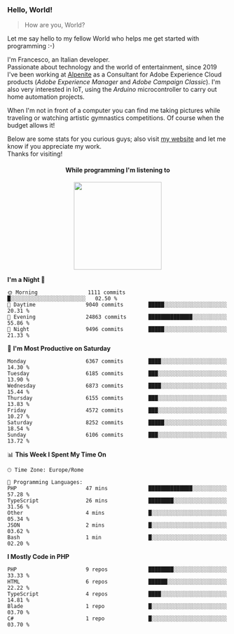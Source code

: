 ### Hello, World!

> How are you, World?

Let me say hello to my fellow World who helps me get started with programming :-)

I'm Francesco, an Italian developer.  
Passionate about technology and the world of entertainment, since 2019 I've been working at [Alpenite](https://www.alpenite.com) as a Consultant for Adobe Experience Cloud products (*Adobe Experience Manager* and *Adobe Campaign Classic*). I'm also very interested in IoT, using the *Arduino* microcontroller to carry out home automation projects.

When I'm not in front of a computer you can find me taking pictures while traveling or watching artistic gymnastics competitions. Of course when the budget allows it!

Below are some stats for you curious guys; also visit [my website](https://www.francescorega.eu) and let me know if you appreciate my work.  
Thanks for visiting!

<div align="center">
  <h4>While programming I'm listening to</h4>
  <a href="https://apps.francescorega.eu/now-playing/11147232609" target="_blank"><img src="https://apps.francescorega.eu/now-playing/11147232609" width="200"></a>
</div>

<!--START_SECTION:waka-->
**I'm a Night 🦉** 

```text
🌞 Morning                1111 commits        █░░░░░░░░░░░░░░░░░░░░░░░░   02.50 % 
🌆 Daytime                9040 commits        █████░░░░░░░░░░░░░░░░░░░░   20.31 % 
🌃 Evening                24863 commits       ██████████████░░░░░░░░░░░   55.86 % 
🌙 Night                  9496 commits        █████░░░░░░░░░░░░░░░░░░░░   21.33 % 
```
📅 **I'm Most Productive on Saturday** 

```text
Monday                   6367 commits        ████░░░░░░░░░░░░░░░░░░░░░   14.30 % 
Tuesday                  6185 commits        ███░░░░░░░░░░░░░░░░░░░░░░   13.90 % 
Wednesday                6873 commits        ████░░░░░░░░░░░░░░░░░░░░░   15.44 % 
Thursday                 6155 commits        ███░░░░░░░░░░░░░░░░░░░░░░   13.83 % 
Friday                   4572 commits        ███░░░░░░░░░░░░░░░░░░░░░░   10.27 % 
Saturday                 8252 commits        █████░░░░░░░░░░░░░░░░░░░░   18.54 % 
Sunday                   6106 commits        ███░░░░░░░░░░░░░░░░░░░░░░   13.72 % 
```


📊 **This Week I Spent My Time On** 

```text
🕑︎ Time Zone: Europe/Rome

💬 Programming Languages: 
PHP                      47 mins             ██████████████░░░░░░░░░░░   57.28 % 
TypeScript               26 mins             ████████░░░░░░░░░░░░░░░░░   31.56 % 
Other                    4 mins              █░░░░░░░░░░░░░░░░░░░░░░░░   05.34 % 
JSON                     2 mins              █░░░░░░░░░░░░░░░░░░░░░░░░   03.62 % 
Bash                     1 min               █░░░░░░░░░░░░░░░░░░░░░░░░   02.20 % 
```

**I Mostly Code in PHP** 

```text
PHP                      9 repos             ████████░░░░░░░░░░░░░░░░░   33.33 % 
HTML                     6 repos             ██████░░░░░░░░░░░░░░░░░░░   22.22 % 
TypeScript               4 repos             ████░░░░░░░░░░░░░░░░░░░░░   14.81 % 
Blade                    1 repo              █░░░░░░░░░░░░░░░░░░░░░░░░   03.70 % 
C#                       1 repo              █░░░░░░░░░░░░░░░░░░░░░░░░   03.70 % 
```




<!--END_SECTION:waka-->

